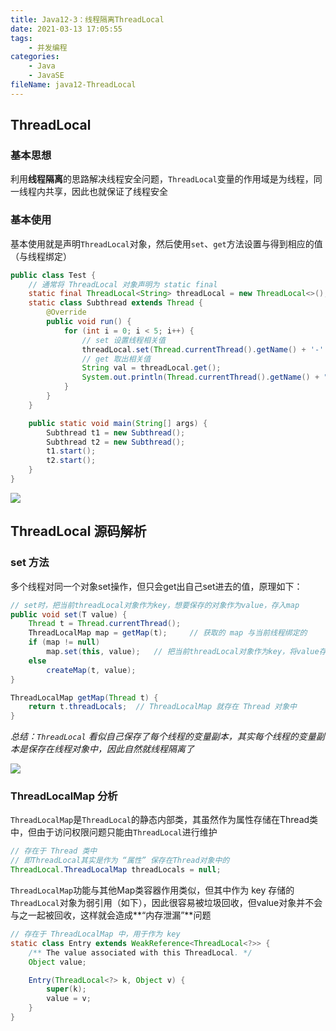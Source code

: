 ```yaml
---
title: Java12-3：线程隔离ThreadLocal
date: 2021-03-13 17:05:55
tags:
	- 并发编程
categories:
	- Java
	- JavaSE
fileName: java12-ThreadLocal
---
```


## ThreadLocal

### 基本思想

利用**线程隔离**的思路解决线程安全问题，`ThreadLocal`变量的作用域是为线程，同一线程内共享，因此也就保证了线程安全

### 基本使用

基本使用就是声明`ThreadLocal`对象，然后使用`set`、`get`方法设置与得到相应的值（与线程绑定）

```java
public class Test {
    // 通常将 ThreadLocal 对象声明为 static final
    static final ThreadLocal<String> threadLocal = new ThreadLocal<>();
    static class Subthread extends Thread {
        @Override
        public void run() {
            for (int i = 0; i < 5; i++) {
                // set 设置线程相关值
                threadLocal.set(Thread.currentThread().getName() + '-' + i);
                // get 取出相关值
                String val = threadLocal.get();
                System.out.println(Thread.currentThread().getName() + ": " + val);
            }
        }
    }

    public static void main(String[] args) {
        Subthread t1 = new Subthread();
        Subthread t2 = new Subthread();
        t1.start();
        t2.start();
    }
}
```

![](http://cdn.ziyedy.top/Java12-3%EF%BC%9A%E7%BA%BF%E7%A8%8B%E9%9A%94%E7%A6%BBThreadLocal/ThreadLocal%E4%BD%BF%E7%94%A8%E7%BB%93%E6%9E%9C.png)



## ThreadLocal 源码解析

### set 方法

多个线程对同一个对象set操作，但只会get出自己set进去的值，原理如下：

```java
// set时，把当前threadLocal对象作为key，想要保存的对象作为value，存入map
public void set(T value) {
    Thread t = Thread.currentThread();
    ThreadLocalMap map = getMap(t);		// 获取的 map 与当前线程绑定的
    if (map != null)
        map.set(this, value);	// 把当前threadLocal对象作为key，将value存入map
    else
        createMap(t, value);
}

ThreadLocalMap getMap(Thread t) {
    return t.threadLocals;	// ThreadLocalMap 就存在 Thread 对象中
}
```

*总结：`ThreadLocal` 看似自己保存了每个线程的变量副本，其实每个线程的变量副本是保存在线程对象中，因此自然就线程隔离了*

![](http://cdn.ziyedy.top/Java12-3%EF%BC%9A%E7%BA%BF%E7%A8%8B%E9%9A%94%E7%A6%BBThreadLocal/ThreadLocal%E5%8E%9F%E7%90%86.jpg)

### ThreadLocalMap 分析

`ThreadLocalMap`是`ThreadLocal`的静态内部类，其虽然作为属性存储在Thread类中，但由于访问权限问题只能由`ThreadLocal`进行维护

```java
// 存在于 Thread 类中
// 即ThreadLocal其实是作为 “属性” 保存在Thread对象中的
ThreadLocal.ThreadLocalMap threadLocals = null;
```

`ThreadLocalMap`功能与其他Map类容器作用类似，但其中作为 key 存储的`ThreadLocal`对象为弱引用（如下），因此很容易被垃圾回收，但value对象并不会与之一起被回收，这样就会造成**“内存泄漏”**问题

```java
// 存在于 ThreadLocalMap 中，用于作为 key
static class Entry extends WeakReference<ThreadLocal<?>> {
    /** The value associated with this ThreadLocal. */
    Object value;

    Entry(ThreadLocal<?> k, Object v) {
        super(k);
        value = v;
    }
}
```